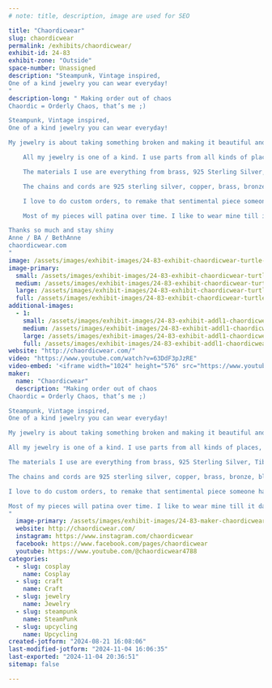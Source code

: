 ```yaml
---
# note: title, description, image are used for SEO

title: "Chaordicwear"
slug: chaordicwear
permalink: /exhibits/chaordicwear/
exhibit-id: 24-83
exhibit-zone: "Outside"
space-number: Unassigned
description: "Steampunk, Vintage inspired, 
One of a kind jewelry you can wear everyday!
"
description-long: " Making order out of chaos
Chaordic = Orderly Chaos, that’s me ;)

Steampunk, Vintage inspired, 
One of a kind jewelry you can wear everyday!

My jewelry is about taking something broken and making it beautiful and new again.

	All my jewelry is one of a kind. I use parts from all kinds of places, I've spent many hours taking apart broken old grandfather clocks to get the gears also pocket watches, vacuums, old broken cameras, and of course charms - new and old.

	The materials I use are everything from brass, 925 Sterling Silver, Tibetan silver to zinc, recycled leather, all the crystals are Swarovski and I use many different gemstones, glass and wire. 

	The chains and cords are 925 sterling silver, copper, brass, bronze, black braided silk, black velvet, black leather, braided leather, waxed cotton,  ribbon and combo of materials. 

	I love to do custom orders, to remake that sentimental piece someone has been saving and doesn’t know what to do with.

	Most of my pieces will patina over time. I like to wear mine till it darkens for a while and then I polish it to a beautiful shine again.

Thanks so much and stay shiny
Anne / BA / BethAnne 
chaordicwear.com
"
image: /assets/images/exhibit-images/24-83-exhibit-chaordicwear-turtle-profile-pic-large.jpg
image-primary: 
  small: /assets/images/exhibit-images/24-83-exhibit-chaordicwear-turtle-profile-pic-small.jpg
  medium: /assets/images/exhibit-images/24-83-exhibit-chaordicwear-turtle-profile-pic-medium.jpg
  large: /assets/images/exhibit-images/24-83-exhibit-chaordicwear-turtle-profile-pic-large.jpg
  full: /assets/images/exhibit-images/24-83-exhibit-chaordicwear-turtle-profile-pic-full.jpg
additional-images: 
  - 1:
    small: /assets/images/exhibit-images/24-83-exhibit-addl1-chaordicwear-20170903-154621-small.jpg
    medium: /assets/images/exhibit-images/24-83-exhibit-addl1-chaordicwear-20170903-154621-medium.jpg
    large: /assets/images/exhibit-images/24-83-exhibit-addl1-chaordicwear-20170903-154621-large.jpg
    full: /assets/images/exhibit-images/24-83-exhibit-addl1-chaordicwear-20170903-154621-full.jpg
website: "http://chaordicwear.com/"
video: "https://www.youtube.com/watch?v=63DdF3pJzRE"
video-embed: '<iframe width="1024" height="576" src="https://www.youtube.com/embed/63DdF3pJzRE?feature=oembed" frameborder="0" allow="accelerometer; autoplay; clipboard-write; encrypted-media; gyroscope; picture-in-picture; web-share" referrerpolicy="strict-origin-when-cross-origin" allowfullscreen title="chaordic wearables at RAW:Boulder Awakening 02/26/2014"></iframe>'
maker: 
  name: "Chaordicwear"
  description: "Making order out of chaos
Chaordic = Orderly Chaos, that’s me ;)

Steampunk, Vintage inspired, 
One of a kind jewelry you can wear everyday!

My jewelry is about taking something broken and making it beautiful and new again.

All my jewelry is one of a kind. I use parts from all kinds of places, I've spent many hours taking apart broken old grandfather clocks to get the gears also pocket watches, vacuums, old broken cameras, and of course charms - new and old.

The materials I use are everything from brass, 925 Sterling Silver, Tibetan silver to zinc, recycled leather, all the crystals are Swarovski and I use many different gemstones, glass and wire. 

The chains and cords are 925 sterling silver, copper, brass, bronze, black braided silk, black velvet, black leather, braided leather, waxed cotton,  ribbon and combo of materials. 

I love to do custom orders, to remake that sentimental piece someone has been saving and doesn’t know what to do with.

Most of my pieces will patina over time. I like to wear mine till it darkens for a while and then I polish it to a beautiful shine again.
"
  image-primary: /assets/images/exhibit-images/24-83-maker-chaordicwear-chaordicwear-turtle-medium.jpg
  website: http://chaordicwear.com/
  instagram: https://www.instagram.com/chaordicwear
  facebook: https://www.facebook.com/pages/chaordicwear
  youtube: https://www.youtube.com/@chaordicwear4788
categories: 
  - slug: cosplay
    name: Cosplay
  - slug: craft
    name: Craft
  - slug: jewelry
    name: Jewelry
  - slug: steampunk
    name: SteamPunk
  - slug: upcycling
    name: Upcycling
created-jotform: "2024-08-21 16:08:06"
last-modified-jotform: "2024-11-04 16:06:35"
last-exported: "2024-11-04 20:36:51"
sitemap: false

---
```

